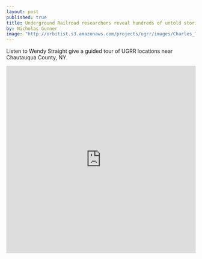 ```yaml
---
layout: post
published: true
title: Underground Railroad researchers reveal hundreds of untold stories
by: Nicholas Gunner
image: "http://orbitist.s3.amazonaws.com/projects/ugrr/images/Charles_T_Webber_cropped.jpg"
---
```

Listen to Wendy Straight give a guided tour of UGRR locations near Chautauqua County, NY.

<iframe width="100%" height="500px" src="http://orbitist.s3.amazonaws.com/projects/ugrr/audio-map/index.html" frameborder="0" allowfullscreen></iframe>
